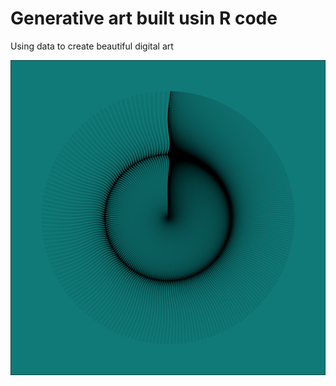 # Generative art built usin R code

Using data to create beautiful digital art

![Generative art](img/everything/2022-01-22-20-49_seed_2963.png)
